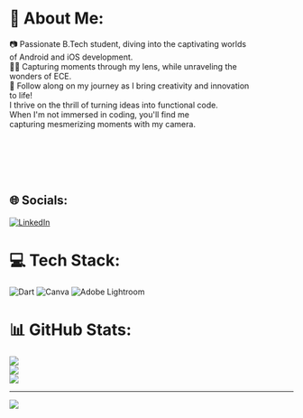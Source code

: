 # 💫 About Me:
📷 Passionate B.Tech student, diving into the captivating worlds<br> of Android and iOS development. <br>📱✨ Capturing moments through my lens, while unraveling the <br>wonders of ECE.<br>🌟 Follow along on my journey as I bring creativity and innovation<br> to life!<br>I thrive on the thrill of turning ideas into functional code.<br> When I'm not immersed in coding, you'll find me<br> capturing mesmerizing moments with my camera.<br><br><br><br><br><br>

## 🌐 Socials:
[![LinkedIn](https://img.shields.io/badge/LinkedIn-%230077B5.svg?logo=linkedin&logoColor=white)](https://linkedin.com/in/https://www.linkedin.com/in/sanvi-verma-b2928025b/) 

# 💻 Tech Stack:
![Dart](https://img.shields.io/badge/dart-%230175C2.svg?style=for-the-badge&logo=dart&logoColor=white) ![Canva](https://img.shields.io/badge/Canva-%2300C4CC.svg?style=for-the-badge&logo=Canva&logoColor=white) ![Adobe Lightroom](https://img.shields.io/badge/Adobe%20Lightroom-31A8FF.svg?style=for-the-badge&logo=Adobe%20Lightroom&logoColor=white)
# 📊 GitHub Stats:
![](https://github-readme-stats.vercel.app/api?username=TheSanvi&theme=nightowl&hide_border=false&include_all_commits=false&count_private=false)<br/>
![](https://github-readme-streak-stats.herokuapp.com/?user=TheSanvi&theme=nightowl&hide_border=false)<br/>
![](https://github-readme-stats.vercel.app/api/top-langs/?username=TheSanvi&theme=nightowl&hide_border=false&include_all_commits=false&count_private=false&layout=compact)

---
[![](https://visitcount.itsvg.in/api?id=TheSanvi&icon=0&color=0)](https://visitcount.itsvg.in)

<!-- Proudly created with GPRM ( https://gprm.itsvg.in ) -->

<!--
**TheSanvi/TheSanvi** is a ✨ _special_ ✨ repository because its `README.md` (this file) appears on your GitHub profile.

Here are some ideas to get you started:

- 🔭 I’m currently working on ...
- 🌱 I’m currently learning ...
- 👯 I’m looking to collaborate on ...
- 🤔 I’m looking for help with ...
- 💬 Ask me about ...
- 📫 How to reach me: ...
- 😄 Pronouns: ...
- ⚡ Fun fact: ...
-->
